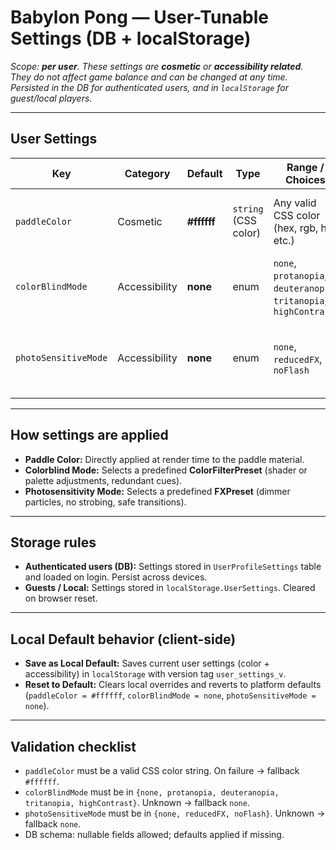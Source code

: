 # Babylon Pong — User-Tunable Settings (DB + localStorage)

_Scope: **per user**. These settings are **cosmetic** or **accessibility related**. They do not affect game balance and can be changed at any time. Persisted in the DB for authenticated users, and in `localStorage` for guest/local players._

---

## User Settings

| Key                  | Category      | Default     | Type                 | Range / Choices                                                    | Notes                                                                 | Persist in DB? |
| -------------------- | ------------- | ----------- | -------------------- | ------------------------------------------------------------------ | --------------------------------------------------------------------- | -------------- |
| `paddleColor`        | Cosmetic      | **#ffffff** | `string` (CSS color) | Any valid CSS color (hex, rgb, hsl, etc.)                          | Applied only to the player’s paddle. No effect on opponents’ paddles. | **Yes**        |
| `colorBlindMode`     | Accessibility | **none**    | enum                 | `none`, `protanopia`, `deuteranopia`, `tritanopia`, `highContrast` | Applies a **ColorFilterPreset** for color vision deficiencies.        | **Yes**        |
| `photoSensitiveMode` | Accessibility | **none**    | enum                 | `none`, `reducedFX`, `noFlash`                                     | Applies a **FXPreset** that reduces or removes flashing/strobing FX.  | **Yes**        |

---

## How settings are applied

- **Paddle Color:** Directly applied at render time to the paddle material.
- **Colorblind Mode:** Selects a predefined **ColorFilterPreset** (shader or palette adjustments, redundant cues).
- **Photosensitivity Mode:** Selects a predefined **FXPreset** (dimmer particles, no strobing, safe transitions).

---

## Storage rules

- **Authenticated users (DB):** Settings stored in `UserProfileSettings` table and loaded on login. Persist across devices.
- **Guests / Local:** Settings stored in `localStorage.UserSettings`. Cleared on browser reset.

---

## Local Default behavior (client-side)

- **Save as Local Default:** Saves current user settings (color + accessibility) in `localStorage` with version tag `user_settings_v`.
- **Reset to Default:** Clears local overrides and reverts to platform defaults (`paddleColor = #ffffff`, `colorBlindMode = none`, `photoSensitiveMode = none`).

---

## Validation checklist

- `paddleColor` must be a valid CSS color string. On failure → fallback `#ffffff`.
- `colorBlindMode` must be in `{none, protanopia, deuteranopia, tritanopia, highContrast}`. Unknown → fallback `none`.
- `photoSensitiveMode` must be in `{none, reducedFX, noFlash}`. Unknown → fallback `none`.
- DB schema: nullable fields allowed; defaults applied if missing.
